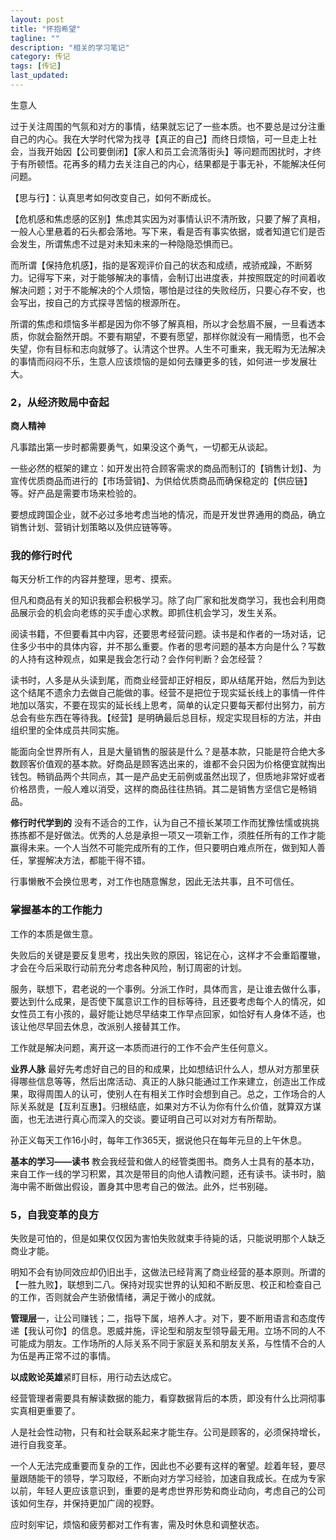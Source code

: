 ```yaml
---
layout: post
title: "怀抱希望"
tagline: ""
description: "相关的学习笔记"
category: 传记
tags: [传记]
last_updated: 
---
```

生意人

过于关注周围的气氛和对方的事情，结果就忘记了一些本质。也不要总是过分注重自己的内心。我在大学时代常为找寻【真正的自己】而终日烦恼，可一旦走上社会，当我开始因【公司要倒闭】【家人和员工会流落街头】等问题而困扰时，才终于有所顿悟。花再多的精力去关注自己的内心，结果都是于事无补，不能解决任何问题。

【思与行】：认真思考如何改变自己，如何不断成长。

【危机感和焦虑感的区别】焦虑其实因为对事情认识不清所致，只要了解了真相，一般人心里悬着的石头都会落地。写下来，看是否有事实依据，或者知道它们是否会发生，所谓焦虑不过是对未知未来的一种隐隐恐惧而已。

而所谓【保持危机感】，指的是客观评价自己的状态和成绩，戒骄戒躁，不断努力。记得写下来，对于能够解决的事情，会制订出进度表，并按照既定的时间着收解决问题；对于不能解决的个人烦恼，哪怕是过往的失败经历，只要心存不安，也会写出，按自己的方式探寻苦恼的根源所在。

所谓的焦虑和烦恼多半都是因为你不够了解真相，所以才会愁眉不展，一旦看透本质，你就会豁然开朗。不要有期望，不要有愿望，那样你就没有一厢情愿，也不会失望，你有目标和志向就够了。认清这个世界。人生不可重来，我无暇为无法解决的事情而闷闷不乐，生意人应该烦恼的是如何去赚更多的钱，如何进一步发展壮大。

### 2，从经济败局中奋起 ###
**商人精神**

凡事踏出第一步时都需要勇气，如果没这个勇气，一切都无从谈起。

一些必然的框架的建立：如开发出符合顾客需求的商品而制订的【销售计划】、为宣传优质商品而进行的【市场营销】、为供给优质商品而确保稳定的【供应链】等。好产品是需要市场来检验的。

要想成跨国企业，就不必过多地考虑当地的情况，而是开发世界通用的商品，确立销售计划、营销计划策略以及供应链等等。

### 我的修行时代 ###
每天分析工作的内容并整理，思考、摸索。

但凡和商品有关的知识我都会积极学习。除了向厂家和批发商学习，我也会利用商品展示会的机会向老练的买手虚心求教。即抓住机会学习，发生关系。

阅读书籍，不但要看其中内容，还要思考经营问题。读书是和作者的一场对话，记住多少书中的具体内容，并不那么重要。作者的思考问题的基本方向是什么？写数的人持有这种观点，如果是我会怎行动？会作何判断？会怎经营？

读书时，人多是从头读到尾，而商业经营却正好相反，即从结尾开始，然后为到达这个结尾不遗余力去做自己能做的事。经营不是把位于现实延长线上的事情一件件地加以落实，不要在现实的延长线上思考，简单的认定只要每天都付出努力，前方总会有些东西在等待我。【经营】是明确最后总目标，规定实现目标的方法，并由组织里的全体成员共同实施。

能面向全世界所有人，且是大量销售的服装是什么？是基本款，只能是符合绝大多数顾客价值观的基本款。好商品是顾客选出来的，谁都不会只因为价格便宜就掏出钱包。畅销品两个共同点，其一是产品史无前例或虽然出现了，但质地非常好或者价格昂贵，一般人难以消受，这样的商品往往热销。其二是销售方坚信它是畅销品。

**修行时代学到的**
没有不适合的工作，认为自己不擅长某项工作而犹豫怯懦或挑挑拣拣都不是好做法。优秀的人总是承担一项又一项新工作，须胜任所有的工作才能赢得未来。一个人当然不可能完成所有的工作，但只要明白难点所在，做到知人善任，掌握解决方法，都能干得不错。

行事懒散不会换位思考，对工作也随意懈怠，因此无法共事，且不可信任。

### 掌握基本的工作能力 ###
工作的本质是做生意。

失败后的关键是要反复思考，找出失败的原因，铭记在心，这样才不会重蹈覆辙，才会在今后采取行动前充分考虑各种风险，制订周密的计划。

服务，联想下，君老说的一个事例。分派工作时，具体而言，是让谁去做什么事，要达到什么成果，是否使下属意识工作的目标等待，且还要考虑每个人的情况，如女性员工有小孩的，最好能让她尽早结束工作早点回家，如恰好有人身体不适，也该让他尽早回去休息，改派别人接替其工作。

工作就是解决问题，离开这一本质而进行的工作不会产生任何意义。

**业界人脉**
最好先考虑好自己的目的和成果，比如想结识什么人，想从对方那里获得哪些信息等等，然后出席活动、真正的人脉只能通过工作来建立，创造出工作成果，取得周围人的认可，使别人在有相关工作时会想到自己。总之，工作场合的人际关系就是【互利互惠】。归根结底，如果对方不认为你有什么价值，就算双方谋面，也无法进行真心而深入的交谈。要证明自己可以对对方有所帮助。

孙正义每天工作16小时，每年工作365天，据说他只在每年元旦的上午休息。

**基本的学习——读书**
教会我经营和做人的经管类图书。商务人士具有的基本功，来自工作一线的学习积累，其次是带目的向他人请教问题，还有读书。读书时，脑海中需不断做出假设，置身其中思考自己的做法。此外，烂书别碰。

### 5，自我变革的良方 ###
失败是可怕的，但是如果仅仅因为害怕失败就束手待毙的话，只能说明那个人缺乏商业才能。

明知不会有协同效应却仍旧出手，这做法已经背离了商业经营的基本原则。所谓的【一胜九败】，联想到二八。保持对现实世界的认知和不断反思、校正和检查自己的工作，否则就会产生骄傲情绪，满足于微小的成就。

**管理层**一，让公司赚钱；二，指导下属，培养人才。对下，要不断用语言和态度传递【我认可你】的信息。恩威并施，评论型和朋友型领导最无用。立场不同的人不可能成为朋友。工作场所的人际关系不同于家庭关系和朋友关系，与性情不合的人为伍是再正常不过的事情。

**以成败论英雄**紧盯目标，用行动去达成它。

经营管理者需要具有解读数据的能力，看穿数据背后的本质，即没有什么比洞彻事实真相更重要了。

人是社会性动物，只有和社会联系起来才能生存。公司是顾客的，必须保持增长，进行自我变革。

一个人无法完成重要而复杂的工作，因此也不必要有这样的奢望。趁着年轻，要尽量跟随能干的领导，学习取经，不断向对方学习经验，加速自我成长。在成为专家以前，年轻人更应该意识到，重要的是考虑世界形势和商业动向，考虑自己的公司该如何生存，并保持更加广阔的视野。

应时刻牢记，烦恼和疲劳都对工作有害，需及时休息和调整状态。




